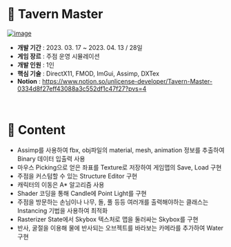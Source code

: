 # 🍺 Tavern Master
[![image](https://github.com/user-attachments/assets/cfecebdb-d354-4037-85e1-e4a62f6bcac6)](https://youtu.be/vMxOww6r8Fg?si=9fadFGcezjWTjN3U)
* **개발 기간** : 2023. 03. 17 ~ 2023. 04. 13 / 28일
* **게임 장르** : 주점 운영 시뮬레이션
* **개발 인원** : 1인
* **핵심 기술** : DirectX11, FMOD, ImGui, Assimp, DXTex
* **Notion** : https://www.notion.so/unlicense-developer/Tavern-Master-0334d8f27eff43088a3c552df1c47f27?pvs=4
<br/>

# 📕 Content
* Assimp를 사용하여 fbx, obj파일의 material, mesh, animation 정보를 추출하여 Binary 데이터 입출력 사용
* 마우스 Picking으로 얻은 좌표를 Texture로 저장하여 게임맵의 Save, Load 구현
* 주점을 커스텀할 수 있는 Structure Editor 구현
* 캐릭터의 이동은 A* 알고리즘 사용
* Shader 코딩을 통해 Candle에 Point Light를 구현
* 주점을 방문하는 손님이나 나무, 돌, 풀 등등 여러개를 출력해야하는 클래스는 Instancing 기법을 사용하여 최적화
* Rasterizer State에서 Skybox 텍스처로 맵을 둘러싸는 Skybox를 구현
* 반사, 굴절을 이용해 물에 반사되는 오브젝트를 바라보는 카메라를 추가하여 Water 구현
